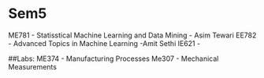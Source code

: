 # Sem5
ME781 - Statisstical Machine Learning and Data Mining - Asim Tewari
EE782 - Advanced Topics in Machine Learning -Amit Sethi
IE621 - 

##Labs:
ME374 - Manufacturing Processes
Me307 - Mechanical Measurements 


